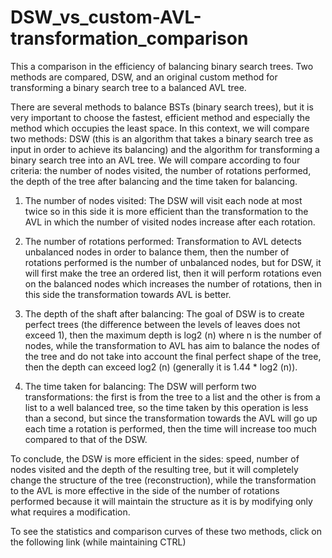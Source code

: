 # DSW_vs_custom-AVL-transformation_comparison
This a comparison in the efficiency of balancing binary search trees. Two methods are compared, DSW, and an original custom method for transforming a binary search tree to a balanced AVL tree.

There are several methods to balance BSTs (binary search trees), but it is very important to choose the fastest, efficient method and especially the method which occupies the least space.
In this context, we will compare two methods: DSW (this is an algorithm that takes a binary search tree as input in order to achieve its balancing) and the algorithm for transforming a binary search tree into an AVL tree.
     We will compare according to four criteria: the number of nodes visited, the number of rotations performed, the depth of the tree after balancing and the time taken for balancing.

1) The number of nodes visited:
The DSW will visit each node at most twice so in this side it is more efficient than the transformation to the AVL in which the number of visited nodes increase after each rotation.

2) The number of rotations performed:
Transformation to AVL detects unbalanced nodes in order to balance them, then the number of rotations performed is the number of unbalanced nodes, but for DSW, it will first make the tree an ordered list, then it will perform rotations even on the balanced nodes which increases the number of rotations, then in this side the transformation towards AVL is better.

3) The depth of the shaft after balancing:
The goal of DSW is to create perfect trees (the difference between the levels of leaves does not exceed 1), then the maximum depth is log2 (n) where n is the number of nodes, while the transformation to AVL has aim to balance the nodes of the tree and do not take into account the final perfect shape of the tree, then the depth can exceed log2 (n) (generally it is 1.44 * log2 (n)).


4) The time taken for balancing:
The DSW will perform two transformations: the first is from the tree to a list and the other is from a list to a well balanced tree, so the time taken by this operation is less than a second, but since the transformation towards the AVL will go up each time a rotation is performed, then the time will increase too much compared to that of the DSW.


To conclude, the DSW is more efficient in the sides: speed, number of nodes visited and the depth of the resulting tree, but it will completely change the structure of the tree (reconstruction), while the transformation to the AVL is more effective in the side of the number of rotations performed because it will maintain the structure as it is by modifying only what requires a modification.


To see the statistics and comparison curves of these two methods, click on the following link (while maintaining CTRL)
